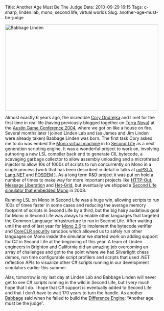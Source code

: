 Title: Another Age Must Be The Judge
Date: 2010-09-29 16:15
Tags: c-sharp, linden lab, mono, second life, virtual worlds
Slug: another-age-must-be-judge

<a href="http://www.flickr.com/photos/jimpurbrick/5036038669/" title="Babbage Linden by Jim Purbrick, on Flickr"><img src="http://farm5.static.flickr.com/4130/5036038669_67dcd2aeac.jpg" width="500" height="281" alt="Babbage Linden" /></a>

Almost exactly 6 years ago, the incredible [Cory Ondrejka][] and I met
for the first time in real life (having previously blogged together on
[Terra Nova][]) at the [Austin Game Conference 2004][], where we got on
like a house on fire. Several months later I joined Linden Lab and (as
James and Jim Linden were already taken) Babbage Linden was born. The
first task Cory asked me to do was embed the [Mono virtual machine][] in
to [Second Life][] as a next generation scripting engine. It was a
wonderful project to work on, involving authoring a new
<span class="caps">LSL</span> compiler back end to generate
<span class="caps">CIL</span> bytecode, a scavaging garbage collector to
allow assembly unloading and a microthread injector to allow 10s of
1000s of scripts to run concurrently on Mono in a single process (work
that has been described in detail in talks at [ooPSLA][],
[Lang.<span class="caps">NET</span>][] and
[<span class="caps">FOSDEM</span>][] ). As a long term R&D project it
was put on hold a number of times to make way for more important
projects like [<span class="caps">HTTP</span>-Out][], [Message
Liberation][] and [Het-Grid][], but eventually we shipped a [Second Life
simulator that embedded Mono][] in 2008.

Running <span class="caps">LSL</span> on Mono in Second Life was a huge
win, allowing scripts to run 100s of times faster in some cases and
reducing the average memory footprint of scripts in Second Life by a
third, but the big hairy audatious goal for Mono in Second Life was
always to enable other languages that targeted the Common Language
Infrastructure to run in Second Life. After waiting until the end of
last year for [Mono 2.6][] to implement the bytecode verifier and
[CoreCLR security][] sandbox which allowed us to safely run other
languages on Mono inside the simulator we started work on adding support
for C\# in Second Life at the beginning of this year. A team of Linden
engineers in Brighton and California did an amazing job overcoming an
array of challenges and got to the point where we had Silverlight chess
demos, run time configurable script profilers and scripts that used
.<span class="caps">NET</span> reflection APIs to visualize other C\#
scripts running in our development simulators earlier this summer.

Alas, tomorrow is my last day at Linden Lab and Babbage Linden will
never get to see C\# scripts running in the wild in Second Life, but I
very much hope that I do. I hope that C\# support is eventually added to
Second Life and that I don’t have to wait 170 years to turn the handle.
As another [Babbage][] said when he failed to build the [Difference
Engine][]: “Another age must be the judge”.

  [Cory Ondrejka]: http://ondrejka.net/
  [Terra Nova]: http://terranova.blogs.com/
  [Austin Game Conference 2004]: http://terranova.blogs.com/terra_nova/2004/09/dont_mess_with_.html
  [Mono virtual machine]: http://www.mono-project.com/Main_Page
  [Second Life]: http://secondlife.com/
  [ooPSLA]: http://www.oopsla.org/oopsla2007/
  [Lang.<span class="caps">NET</span>]: http://langnetsymposium.com/2009/talks.aspx
  [<span class="caps">FOSDEM</span>]: http://jimpurbrick.com/2010/03/14/fosdem-x-movie/
  [<span class="caps">HTTP</span>-Out]: http://wiki.secondlife.com/wiki/LlHTTPRequest
  [Message Liberation]: http://wiki.secondlife.com/wiki/Message_Liberation_Forum_Transcript
  [Het-Grid]: http://wiki.secondlife.com/wiki/Het-Grid_FAQ
  [Second Life simulator that embedded Mono]: http://wiki.secondlife.com/wiki/Release_Notes/Second_Life_Server/1.24
  [Mono 2.6]: http://www.mono-project.com/Release_Notes_Mono_2.6
  [CoreCLR security]: http://blogs.msdn.com/b/shawnfa/archive/2007/05/09/the-silverlight-security-model.aspx
  [Babbage]: http://en.wikipedia.org/wiki/Charles_Babbage
  [Difference Engine]: http://en.wikipedia.org/wiki/Charles_Babbage#Difference_engine
